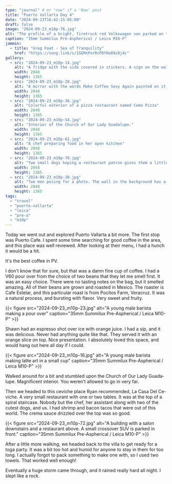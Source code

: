 ```yaml
---
type: "journal" # or "now" if a 'Now' post
title: "Puerto Vallarta Day 4"
date: "2024-09-23T16:42:15-05:00"
draft: false
image: "2024-09-23_m10p-76.jpg"
alt: "The profile of a bright, firetruck red Volkswagen van parked on the street"
caption: "35mm Summilux Pre-Aspherical / Leica M10-P"
jammin:
  - title: "Greg Foat - Sea of Tranquility"
    href: "https://song.link/s/1GEMxPorRcPDfHo09c8j4c"
gallery:
  - src: "2024-09-23_m10p-14.jpg"
    alt: "A fridge with the side covered in stickers. A sign on the wall above reads Puerto Cafe."
    width: 2048
    height: 1365
  - src: "2024-09-23_m10p-20.jpg"
    alt: "A mirror with the words Make Coffee Sexy Again painted on it."
    width: 2048
    height: 1365
  - src: "2024-09-23_m10p-36.jpg"
    alt: "Colorful exterior of a pizza restaurant named Como Pizza"
    width: 2048
    height: 1365
  - src: "2024-09-23_m10p-54.jpg"
    alt: "Interior of the Church of Our Lady Guadalupe."
    width: 2048
    height: 1365
  - src: "2024-09-23_m10p-62.jpg"
    alt: "A chef preparing food in her open kitchen"
    width: 2048
    height: 1365
  - src: "2024-09-23_m10p-70.jpg"
    alt: "Two small dogs hoping a restaurant patron gives them a little treat"
    width: 2048
    height: 1365
  - src: "2024-09-23_m10p-30.jpg"
    alt: "Two men posing for a photo. The wall in the background has a bunch of colorful harts painted on it."
    width: 2048
    height: 1365
tags:
  - "travel"
  - "puerto-vallarta"
  - "leica"
  - "pre-a"
  - "m10p"
---
```


Today we went out and explored Puerto Vallarta a bit more. The first stop was Puerto Cafe. I spent some time searching for good coffee in the area, and this place was well reviewed. After looking at their menu, I had a hunch it would be a hit.

It's the best coffee in PV.

I don't know that for sure, but that was a damn fine cup of coffee. I had a V60 pour over from the choice of two beans that they let me smell first. It was an easy choice. There were no tasting notes on the bag, but it smelled amazing. All of their beans are grown and roasted in Mexico. The roaster is Cafe Estelar, and this particular roast is from <span lang="es">Pocitos Farm, Veracruz</span>. It was a natural process, and bursting with flavor. Very sweet and fruity.

{{< figure src="2024-09-23_m10p-23.jpg" alt="A young male barista making a pour over" caption="35mm Summilux Pre-Aspherical / Leica M10-P" >}}

Shawn had an espresso shot over ice with orange juice. I had a sip, and it was delicious. Never had anything quite like that. They served it with an orange slice on top. Nice presentation. I absolutely loved this space, and would hang out here all day if I could.

{{< figure src="2024-09-23_m10p-16.jpg" alt="A young male barista making latte art in a small cup" caption="35mm Summilux Pre-Aspherical / Leica M10-P" >}}

Walked around for a bit and stumbled upon the Church of Our Lady <span lang="es">Guadalupe</span>. Magnificent interior. You weren't allowed to go in very far.

Then we headed to this ceviche place Ryan recommended, <span lang="es">La Casa Del Ceviche</span>. A very small restaurant with one or two tables. It was at the top of a spiral staircase. Nobody but the chef, her assistant along with two of the cutest dogs, and us. I had shrimp and bacon tacos that were out of this world. The crema sauce drizzled over the top was so good.

{{< figure src="2024-09-23_m10p-72.jpg" alt="A building with a salon downstairs and a restaurant above. A small crossover SUV is parked in front." caption="35mm Summilux Pre-Aspherical / Leica M10-P" >}}

After a little more walking, we headed back to the villa to get ready for a toga party. It was a bit too hot and humid for anyone to stay in them for too long. I actually forgot to pack something to make one with, so I used two towels. That worked well enough!

Eventually a huge storm came through, and it rained really hard all night. I slept like a rock.
